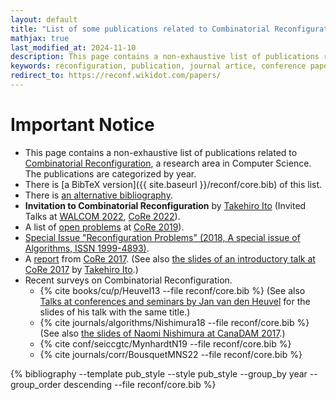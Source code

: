 ```yaml
---
layout: default
title: "List of some publications related to Combinatorial Reconfiguration"
mathjax: true
last_modified_at: 2024-11-10
description: This page contains a non-exhaustive list of publications related to Combinatorial Reconfiguration
keywords: reconfiguration, publication, journal artice, conference paper, preprint
redirect_to: https://reconf.wikidot.com/papers/
---
```


<div class="alert alert-info" markdown="1">
<h1 class="alert-heading">Important Notice</h1>

* This page contains a non-exhaustive list of publications related to [Combinatorial Reconfiguration](https://en.wikipedia.org/wiki/Reconfiguration), a research area in Computer Science. The publications are categorized by year.
* There is [a BibTeX version]({{ site.baseurl }}/reconf/core.bib) of this list. 
* There is [an alternative bibliography](http://www.ecei.tohoku.ac.jp/alg/coresurvey/).
* **Invitation to Combinatorial Reconfiguration** by [Takehiro Ito](http://www.dais.is.tohoku.ac.jp/take/) (Invited Talks at [WALCOM 2022](https://youtu.be/gwrIyuT3F8w?t=21308), [CoRe 2022](https://www.birs.ca/events/2022/5-day-workshops/22w5090/videos/watch/202205091037-Ito.html)).
* A list of [open problems](https://pagesperso.g-scop.grenoble-inp.fr/~bousquen/CoRe_2019/CoRe_2019_Open_Problems.pdf) at [CoRe 2019](http://oc.inpg.fr/conf/core2019/Main/HomePage)).
* [Special Issue "Reconfiguration Problems" (2018, A special issue of Algorithms, ISSN 1999-4893)](http://www.mdpi.com/journal/algorithms/special_issues/Reconfiguration_Problems).
* A [report](http://www.birs.ca/workshops/2017/17w5066/report17w5066.pdf) from [CoRe 2017](http://www.birs.ca/events/2017/5-day-workshops/17w5066). (See also [the slides of an introductory talk at CoRe 2017](http://www.ecei.tohoku.ac.jp/alg/core/page/170123CoRe2017_talk.pdf) by [Takehiro Ito](http://www.ecei.tohoku.ac.jp/alg/take/).)
* Recent surveys on Combinatorial Reconfiguration.
  * {% cite books/cu/p/Heuvel13 --file reconf/core.bib %} (See also [Talks at conferences and seminars by Jan van den Heuvel](http://www.maths.lse.ac.uk/Personal/jan/talks.html) for the slides of his talk with the same title.)
  * {% cite journals/algorithms/Nishimura18 --file reconf/core.bib %} (See also [the slides of Naomi Nishimura at CanaDAM 2017](http://cs.uwaterloo.ca/~nishi/reconfcanadam2017slides.pdf).)
  * {% cite conf/seiccgtc/MynhardtN19 --file reconf/core.bib %}
  * {% cite journals/corr/BousquetMNS22 --file reconf/core.bib %}

</div>

<div class="publication">
{% bibliography --template pub_style --style pub_style --group_by year --group_order descending --file reconf/core.bib %}
</div>
